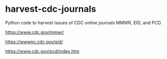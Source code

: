 # harvest-cdc-journals
Python code to harvest issues of CDC online journals MMWR, EID, and PCD.

https://www.cdc.gov/mmwr/

https://wwwnc.cdc.gov/eid/

https://www.cdc.gov/pcd/index.htm
